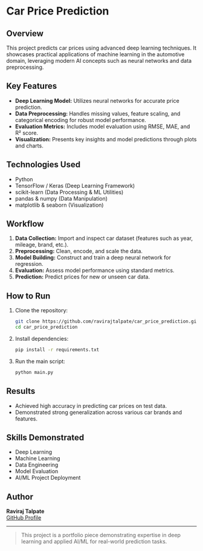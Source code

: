 # Car Price Prediction

## Overview

This project predicts car prices using advanced deep learning techniques. It showcases practical applications of machine learning in the automotive domain, leveraging modern AI concepts such as neural networks and data preprocessing.

## Key Features

- **Deep Learning Model:** Utilizes neural networks for accurate price prediction.
- **Data Preprocessing:** Handles missing values, feature scaling, and categorical encoding for robust model performance.
- **Evaluation Metrics:** Includes model evaluation using RMSE, MAE, and R² score.
- **Visualization:** Presents key insights and model predictions through plots and charts.

## Technologies Used

- Python
- TensorFlow / Keras (Deep Learning Framework)
- scikit-learn (Data Processing & ML Utilities)
- pandas & numpy (Data Manipulation)
- matplotlib & seaborn (Visualization)

## Workflow

1. **Data Collection:** Import and inspect car dataset (features such as year, mileage, brand, etc.).
2. **Preprocessing:** Clean, encode, and scale the data.
3. **Model Building:** Construct and train a deep neural network for regression.
4. **Evaluation:** Assess model performance using standard metrics.
5. **Prediction:** Predict prices for new or unseen car data.

## How to Run

1. Clone the repository:
    ```bash
    git clone https://github.com/ravirajtalpate/car_price_prediction.git
    cd car_price_prediction
    ```

2. Install dependencies:
    ```bash
    pip install -r requirements.txt
    ```

3. Run the main script:
    ```bash
    python main.py
    ```

## Results

- Achieved high accuracy in predicting car prices on test data.
- Demonstrated strong generalization across various car brands and features.

## Skills Demonstrated

- Deep Learning
- Machine Learning
- Data Engineering
- Model Evaluation
- AI/ML Project Deployment

## Author

**Raviraj Talpate**  
[GitHub Profile](https://github.com/ravirajtalpate)

---

> This project is a portfolio piece demonstrating expertise in deep learning and applied AI/ML for real-world prediction tasks.